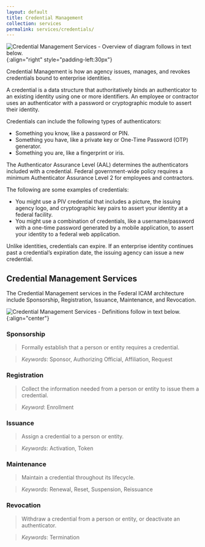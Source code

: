 ```yaml
---
layout: default
title: Credential Management
collection: services
permalink: services/credentials/
---
```

![Credential Management Services - Overview of diagram follows in text below.]({{site.baseurl}}/img/services/CredentialManagementServices.png){:align="right" style="padding-left:30px"}

Credential Management is how an agency issues, manages, and revokes credentials bound to enterprise identities.

A credential is a data structure that authoritatively binds an authenticator to an existing identity using one or more identifiers. An employee or contractor uses an authenticator with a password or cryptographic module to assert their identity.

Credentials can include the following types of authenticators:

- Something you know, like a password or PIN.
- Something you have, like a private key or One-Time Password (OTP) generator.
- Something you are, like a fingerprint or iris. 

The Authenticator Assurance Level (AAL) determines the authenticators included with a credential. Federal government-wide policy requires a minimum Authenticator Assurance 
Level 2 for employees and contractors.

The following are some examples of credentials:

- You might use a PIV credential that includes a picture, the issuing agency logo, and cryptographic key pairs to assert your identity at a federal facility.
- You might use a combination of credentials, like a username/password with a one-time password generated by a mobile application, to assert your identity to a federal web 
application.

Unlike identities, credentials can expire. If an enterprise identity continues past a credential’s expiration date, the issuing agency can issue a new credential.

## Credential Management Services

The Credential Management services in the Federal ICAM architecture include Sponsorship, Registration, Issuance, Maintenance, and Revocation.

![Credential Management Services - Definitions follow in text below.]({{site.baseurl}}/img/services/CredentialManagementServiceDefinitions.png){:align="center"}

### Sponsorship

> Formally establish that a person or entity requires a credential.

> *Keywords*: Sponsor, Authorizing Official, Affiliation, Request

### Registration

> Collect the information needed from a person or entity to issue them a credential.

> *Keyword*: Enrollment

### Issuance

> Assign a credential to a person or entity.

> *Keywords*: Activation, Token

### Maintenance

> Maintain a credential throughout its lifecycle. 

> *Keywords*: Renewal, Reset, Suspension, Reissuance

### Revocation

> Withdraw a credential from a person or entity, or deactivate an authenticator.

> *Keywords*: Termination

